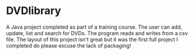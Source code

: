 # DVDlibrary
A Java project completed as part of a training course.
The user can add, update, list and search for DVDs. The program reads and writes from a csv file.
The layout of this project isn't great but it was the first full project I completed do please excuse the lack of packaging!
